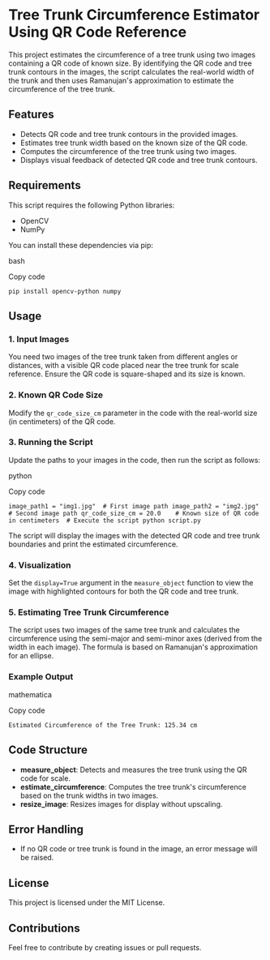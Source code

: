 # Tree Trunk Circumference Estimator Using QR Code Reference
This project estimates the circumference of a tree trunk using two images containing a QR code of known size. By identifying the QR code and tree trunk contours in the images, the script calculates the real-world width of the trunk and then uses Ramanujan's approximation to estimate the circumference of the tree trunk.

## Features

- Detects QR code and tree trunk contours in the provided images.
- Estimates tree trunk width based on the known size of the QR code.
- Computes the circumference of the tree trunk using two images.
- Displays visual feedback of detected QR code and tree trunk contours.

## Requirements

This script requires the following Python libraries:

- OpenCV
- NumPy

You can install these dependencies via pip:

bash

Copy code

`pip install opencv-python numpy`

## Usage

### 1. Input Images

You need two images of the tree trunk taken from different angles or distances, with a visible QR code placed near the tree trunk for scale reference. Ensure the QR code is square-shaped and its size is known.

### 2. Known QR Code Size

Modify the `qr_code_size_cm` parameter in the code with the real-world size (in centimeters) of the QR code.

### 3. Running the Script

Update the paths to your images in the code, then run the script as follows:

python

Copy code

`image_path1 = "img1.jpg"  # First image path image_path2 = "img2.jpg"  # Second image path qr_code_size_cm = 20.0    # Known size of QR code in centimeters  # Execute the script python script.py`

The script will display the images with the detected QR code and tree trunk boundaries and print the estimated circumference.

### 4. Visualization

Set the `display=True` argument in the `measure_object` function to view the image with highlighted contours for both the QR code and tree trunk.

### 5. Estimating Tree Trunk Circumference

The script uses two images of the same tree trunk and calculates the circumference using the semi-major and semi-minor axes (derived from the width in each image). The formula is based on Ramanujan's approximation for an ellipse.

### Example Output

mathematica

Copy code

`Estimated Circumference of the Tree Trunk: 125.34 cm`

## Code Structure

- **measure_object**: Detects and measures the tree trunk using the QR code for scale.
- **estimate_circumference**: Computes the tree trunk's circumference based on the trunk widths in two images.
- **resize_image**: Resizes images for display without upscaling.

## Error Handling

- If no QR code or tree trunk is found in the image, an error message will be raised.

## License

This project is licensed under the MIT License.

## Contributions

Feel free to contribute by creating issues or pull requests.
